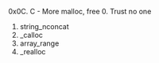 0x0C. C - More malloc, free
0. Trust no one
1. string_nconcat
2. _calloc
3. array_range
4. _realloc
